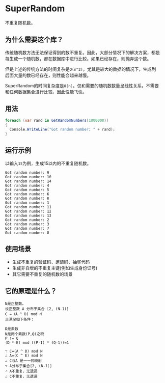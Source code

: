 # SuperRandom

不重复随机数。

## 为什么需要这个库？

传统随机数方法无法保证得到的数不重复。因此，大部分情况下的解决方案，都是每生成一个随机数，都在数据库中进行比较，如果已经存在，则抛弃这个数。

但是上述的传统方法的时间复杂是`O(n^2)`。尤其是较大的数据的情况下，生成到后面大量的数已经存在，则性能会越来越慢。

SuperRandom的时间复杂度是`O(n)`。仅和需要的随机数数量呈线性关系，不需要和任何数据集合进行比较。因此性能飞快。

## 用法

```csharp
foreach (var rand in GetRandomNumbers(1000000))
{
  Console.WriteLine("Got random number: " + rand);
}
```

## 运行示例

以输入`15`为例，生成15以内的不重复随机数。

```
Got random number: 9
Got random number: 10
Got random number: 14
Got random number: 4
Got random number: 5
Got random number: 6
Got random number: 0
Got random number: 1
Got random number: 11
Got random number: 12
Got random number: 13
Got random number: 2
Got random number: 3
Got random number: 7
Got random number: 8
```

## 使用场景

* 生成不重复的验证码、邀请码、抽奖代码
* 生成非自增的不重复主键(例如生成身份证号)
* 其它需要不重复的随机数的场景

## 它的原理是什么？

```
N是正整数。
设正整数 A 分布于集合 [2, (N-1)]
C =（A ^ D) mod N
且满足如下条件：

D是素数
N是两个素数(P,Q)之积
P != Q
(D * E) mod ((P-1) * (Q-1))=1

∵ C=(A ^ D) mod N
∴ A=(C ^ E) mod N
∴ C与A 是一一的映射
∵ A分布于集合[2, (N-1)]
∴ A不重复，无遗漏
∴ C不重复，无遗漏
```


